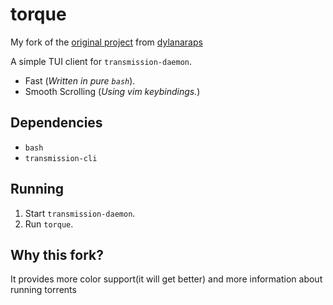 # torque

My fork of the <a href="https://github.com/dylanaraps/torque">original project</a> from <a href="https://github.com/dylanaraps">dylanaraps</a>

A simple TUI client for `transmission-daemon`.

- Fast (*Written in pure `bash`*).
- Smooth Scrolling (*Using vim keybindings.*)


## Dependencies

- `bash`
- `transmission-cli`

## Running

1. Start `transmission-daemon`.
2. Run `torque`.

## Why this fork?

It provides more color support(it will get better) and 
more information about running torrents
